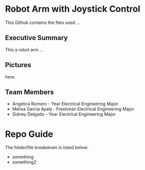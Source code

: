 # Robot Arm with Joystick Control
This Github contains the files used ...
## Executive Summary
This a robot arm ...
## Pictures
here.
## Team Members
* Angelica Romero - Year Electrical Engineering Major
* Melisa Garcia Ayala - Freshman Electrical Engineering Major
* Sidney Delgado - Year Electrical Engineering Major

# Repo Guide
The folder/file breakdown is listed below:
* something
* something2
